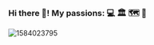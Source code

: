 ### Hi there 👋! My passions: 💻 🏛️ 🗺️ 🍺

![1584023795](https://user-images.githubusercontent.com/22393665/110993248-56783f00-8377-11eb-9b6f-23bb720e8368.jpg)





